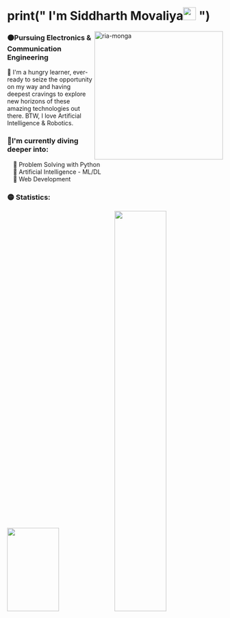 <h1 align="left"> print(" I'm Siddharth Movaliya<img src="https://raw.githubusercontent.com/syedareehaquasar/syedareehaquasar/master/gifs/Hi.gif" width="30px"> ")</h1>
<img align="right" src="https://i.pinimg.com/564x/f7/a6/27/f7a6276644c0588b7dfdea6722ae95d1.jpg" alt="ria-monga" height="300" />
<h3>🟠Pursuing Electronics & Communication Engineering</h3>🚀 I'm a hungry learner, ever-ready to seize the opportunity on my way and having deepest cravings to explore new horizons of these amazing technologies out there. BTW, I love Artificial Intelligence & Robotics.
<br />
<h3>🔴I'm currently diving deeper into:</h3>
&emsp;🚀 Problem Solving with Python
  <br />&emsp;🚀 Artificial Intelligence - ML/DL
<br />&emsp;🚀 Web Development
<br /><h3>🟡 Statistics:</h3>

<div style="align: center">
  <img width="49%" height="195" src="https://github-readme-stats.vercel.app/api?username=Siddharth-2382&theme=radical&show_icons=true" />
  <img width="49%" src="https://github-readme-streak-stats.herokuapp.com/?user=Siddharth-2382&theme=radical&show_icons=true" />
</div>
  
<!-- ![github graph](https://activity-graph.herokuapp.com/graph?username=Siddharth-2382&theme=react-dark&hide_border=true) -->
<br>
